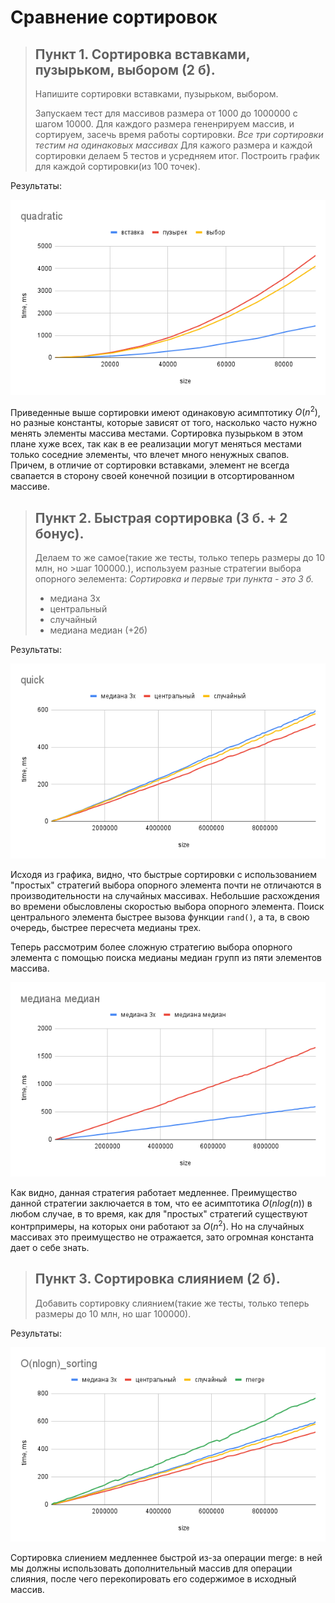 # Cравнение сортировок

>## Пункт 1. Cортировка вставками, пузырьком, выбором (2 б).
>Напишите сортировки вставками, пузырьком, выбором.
>
>Запускаем тест для массивов размера от 1000 до 1000000 с шагом 10000.
>Для каждого размера гененрируем массив, и сортируем, засечь время работы сортировки.
>*Все три сортировки тестим на одинаковых массивах*
>Для кажого размера и каждой сортировки делаем 5 тестов и усредняем итог.
>Построить график для каждой сортировки(из 100 точек). 

Результаты:

![quadratic](result/quadratic.png)

Приведенные выше сортировки имеют одинаковую асимптотику $O(n^2)$, но разные константы, которые зависят от того, насколько часто нужно менять элементы массива местами. Сортировка пузырьком в этом плане хуже всех, так как в ее реализации могут меняться местами только соседние элементы, что влечет много ненужных свапов. Причем, в отличие от сортировки вставками, элемент не всегда свапается в сторону своей конечной позиции в отсортированном массиве.

>## Пункт 2. Быстрая сортировка  (3 б. + 2 бонус).
>Делаем то же самое(такие же тесты, только теперь размеры до 10 млн, но >шаг 100000.), используем разные стратегии выбора опорного эелемента:
>*Сортировка и первые три пункта - это 3 б.*
>* медиана 3х 
>* центральный 
>* случайный
>* медиана медиан (+2б)

Результаты:

![quick](result/quick.png)

Исходя из графика, видно, что быстрые сортировки с использованием "простых" стратегий выбора опорного элемента почти не отличаются в производительности на случайных массивах. Небольшие расхождения во времени обысловлены скоростью выбора опорного элемента. Поиск центрального элемента быстрее вызова функции `rand()`, а та, в свою очередь, быстрее пересчета медианы трех.

Теперь рассмотрим более сложную стратегию выбора опорного элемента с помощью поиска медианы медиан групп из пяти элементов массива.

![median](result/median_median.png)

Как видно, данная стратегия работает медленнее. Преимущество данной стратегии заключается в том, что ее асимптотика $O(nlog(n))$ в любом случае, в то время, как для "простых" стратегий существуют контрпримеры, на которых они работают за $O(n^2)$. Но на случайных массивах это преимущество не отражается, зато огромная константа дает о себе знать.

>## Пункт 3. Сортировка слиянием (2 б).
>Добавить сортировку слиянием(такие же тесты, только теперь размеры до 10 млн, но шаг 100000).

Результаты:

![merge](result/O(nlogn)_sorting.png)

Сортировка слиением медленнее быстрой из-за операции merge: в ней мы должны использовать дополнительный массив для операции слияния, после чего перекопировать его содержимое в исходный массив.

